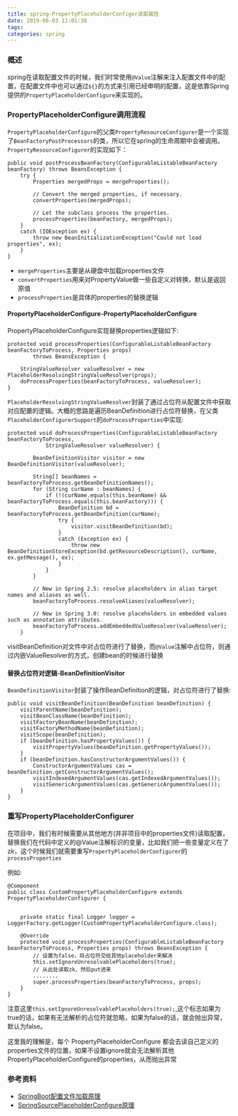 ```yaml
---
title: spring-PropertyPlaceholderConfiger读取属性
date: 2019-06-03 11:01:38
tags: 
categories: spring
---
```


### 概述

spring在读取配置文件的时候，我们时常使用`@Value`注解来注入配置文件中的配置，在配置文件中也可以通过`${}`的方式来引用已经申明的配置，这是依靠Spring提供的`PropertyPlaceholderConfigure`来实现的。

### PropertyPlaceholderConfigure调用流程


`PropertyPlaceholderConfigure`的父类`PropertyResourceConfigurer`是一个实现了`BeanFactoryPostProcessors`的类，所以它在spring的生命周期中会被调用。`PropertyResourceConfigurer`的实现如下：
```
public void postProcessBeanFactory(ConfigurableListableBeanFactory beanFactory) throws BeansException {
    try {
        Properties mergedProps = mergeProperties();

        // Convert the merged properties, if necessary.
        convertProperties(mergedProps);

        // Let the subclass process the properties.
        processProperties(beanFactory, mergedProps);
    }
    catch (IOException ex) {
        throw new BeanInitializationException("Could not load properties", ex);
    }
}
```

- `mergeProperties`主要是从硬盘中加载properties文件
- `convertProperties`用来对PropertyValue做一些自定义对转换，默认是返回原值
- `processProperties`是具体的properties的替换逻辑

#### PropertyPlaceholderConfigure-PropertyPlaceholderConfigure

PropertyPlaceholderConfigure实现替换properties逻辑如下:
```
protected void processProperties(ConfigurableListableBeanFactory beanFactoryToProcess, Properties props)
        throws BeansException {

    StringValueResolver valueResolver = new PlaceholderResolvingStringValueResolver(props);
    doProcessProperties(beanFactoryToProcess, valueResolver);
}
```

`PlaceholderResolvingStringValueResolver`封装了通过占位符从配置文件中获取对应配置的逻辑。大概的思路是遍历BeanDefinition进行占位符替换，在父类`PlaceholderConfigurerSupport`的`doProcessProperties`中实现:
```
protected void doProcessProperties(ConfigurableListableBeanFactory beanFactoryToProcess,
			StringValueResolver valueResolver) {

		BeanDefinitionVisitor visitor = new BeanDefinitionVisitor(valueResolver);

		String[] beanNames = beanFactoryToProcess.getBeanDefinitionNames();
		for (String curName : beanNames) {
			if (!(curName.equals(this.beanName) && beanFactoryToProcess.equals(this.beanFactory))) {
				BeanDefinition bd = beanFactoryToProcess.getBeanDefinition(curName);
				try {
					visitor.visitBeanDefinition(bd);
				}
				catch (Exception ex) {
					throw new BeanDefinitionStoreException(bd.getResourceDescription(), curName, ex.getMessage(), ex);
				}
			}
		}

		// New in Spring 2.5: resolve placeholders in alias target names and aliases as well.
		beanFactoryToProcess.resolveAliases(valueResolver);

		// New in Spring 3.0: resolve placeholders in embedded values such as annotation attributes.
		beanFactoryToProcess.addEmbeddedValueResolver(valueResolver);
	}
```
visitBeanDefinition对文件中对占位符进行了替换，而`@Value`注解中占位符，则通过内嵌ValueResolver的方式，创建bean的时候进行替换

#### 替换占位符对逻辑-BeanDefinitionVisitor

`BeanDefinitionVisitor`封装了操作BeanDefinition的逻辑，对占位符进行了替换:
```
public void visitBeanDefinition(BeanDefinition beanDefinition) {
    visitParentName(beanDefinition);
    visitBeanClassName(beanDefinition);
    visitFactoryBeanName(beanDefinition);
    visitFactoryMethodName(beanDefinition);
    visitScope(beanDefinition);
    if (beanDefinition.hasPropertyValues()) {
        visitPropertyValues(beanDefinition.getPropertyValues());
    }
    if (beanDefinition.hasConstructorArgumentValues()) {
        ConstructorArgumentValues cas = beanDefinition.getConstructorArgumentValues();
        visitIndexedArgumentValues(cas.getIndexedArgumentValues());
        visitGenericArgumentValues(cas.getGenericArgumentValues());
    }
}
```

### 重写PropertyPlaceholderConfigurer

在项目中，我们有时候需要从其他地方(并非项目中的properties文件)读取配置，替换我们在代码中定义的@Value注解标识的变量，比如我们把一些变量定义在了zk，这个时候我们就需要重写`PropertyPlaceholderConfigurer`的`processProperties`


例如:
```
@Component
public class CustomPropertyPlaceholderConfigure extends PropertyPlaceholderConfigurer {


    private static final Logger logger = LoggerFactory.getLogger(CustomPropertyPlaceholderConfigure.class);

    @Override
    protected void processProperties(ConfigurableListableBeanFactory beanFactoryToProcess, Properties props) throws BeansException {
        // 设置为false，将占位符交给其他placeholder来解决
        this.setIgnoreUnresolvablePlaceholders(true);
        // 从此处读取zk，然后put进来
        ........
        super.processProperties(beanFactoryToProcess, props);
    }
}
```

注意这里`this.setIgnoreUnresolvablePlaceholders(true);`,这个标志如果为true的话，如果有无法解析的占位符就忽略，如果为false的话，就会抛出异常，默认为false。

这里我的理解是，每个 PropertyPlaceholderConfigure 都会去读自己定义的properties文件的位置，如果不设置ignore就会无法解析其他PropertyPlaceholderConfigure的properties，从而抛出异常

### 参考资料
- [SpringBoot配置文件加载原理](https://juejin.im/post/5bfa8c5251882511a8529243)
- [SpringSourcePlaceholderConfigure原理](https://blog.csdn.net/qyp199312/article/details/54313784)